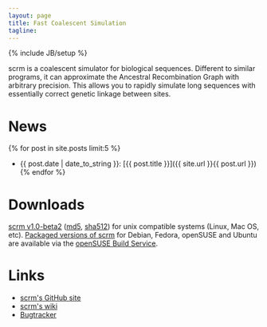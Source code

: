 ```yaml
---
layout: page
title: Fast Coalescent Simulation
tagline: 
---
```

{% include JB/setup %}

scrm is a coalescent simulator for biological sequences. Different to similar 
programs, it can approximate the Ancestral Recombination Graph with arbitrary
precision. This allows you to rapidly simulate long sequences with
essentially correct genetic linkage between sites.

# News
{% for post in site.posts limit:5 %} 
* {{ post.date | date_to_string }}: [{{ post.title }}]({{ site.url }}{{ post.url }}) {% endfor %}


# Downloads
[scrm v1.0-beta2](./releases/scrm-1.0-beta2.tar.gz)
([md5](./releases/releases.md5), [sha512](./releases/releases.sha512))
for unix compatible systems (Linux, Mac OS, etc).
[Packaged versions of scrm](http://software.opensuse.org/download.html?project=home%3Apaulst&package=scrm) for Debian, Fedora, openSUSE and Ubuntu
are available via the [openSUSE Build Service](https://build.opensuse.org).


# Links
+ [scrm's GitHub site](https://github.com/paulstaab/scrm)
+ [scrm's wiki](https://github.com/paulstaab/scrm/wiki)
+ [Bugtracker](https://github.com/paulstaab/scrm/issues)
